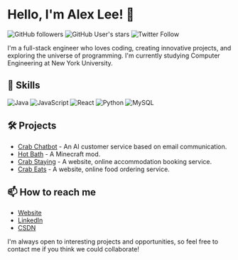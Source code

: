 # Hello, I'm Alex Lee! 👋

![GitHub followers](https://img.shields.io/github/followers/crabsatellite?style=social)
![GitHub User's stars](https://img.shields.io/github/stars/crabsatellite?style=social)
![Twitter Follow](https://img.shields.io/twitter/follow/crabsatellite?style=social)

I'm a full-stack engineer who loves coding, creating innovative projects, and exploring the universe of programming. I'm currently studying Computer Engineering at New York University.

## 🚀 Skills

![Java](https://img.shields.io/badge/-Java-red?style=flat-square&logo=java)
![JavaScript](https://img.shields.io/badge/-JavaScript-yellow?style=flat-square&logo=javascript)
![React](https://img.shields.io/badge/-React-blue?style=flat-square&logo=react)
![Python](https://img.shields.io/badge/-Python-green?style=flat-square&logo=python)
![MySQL](https://img.shields.io/badge/-MySQL-orange?style=flat-square&logo=mysql)

## 🛠 Projects

- [Crab Chatbot](https://crabsatellite.com/projects/practical_tools/crab_chatbot) - An AI customer service based on email communication.
- [Hot Bath](https://crabsatellite.com/projects/minecraft_mods/hotbath) - A Minecraft mod.
- [Crab Staying](https://crabsatellite.com/projects/web_projects/crab_stay) - A website, online accommodation booking service.
- [Crab Eats](https://crabsatellite.com/projects/web_projects/crab_eats) - A website, online food ordering service.

## 📫 How to reach me

- [Website](https://crabsatellite.com/)
- [LinkedIn](https://www.linkedin.com/in/crabsatellite/)
- [CSDN](https://blog.csdn.net/qq_62447747?spm=1010.2135.3001.5421)

I'm always open to interesting projects and opportunities, so feel free to contact me if you think we could collaborate!

